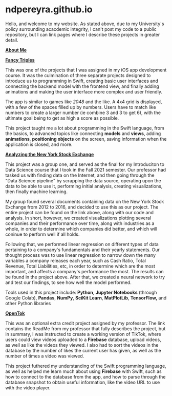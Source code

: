 # ndpereyra.github.io

Hello, and welcome to my website. As stated above, due to my University's policy surrounding acacdemic integrity, I can't post my code to a public repository, but I can link pages where I describe these projects in greater detail.

**[About Me](https://ndpereyra.github.io/about)**


**[Fancy Triples](https://ndpereyra.github.io/FancyTriples)**

This was one of the projects that I was assigned in my iOS app development course. It was the culmination of three separate projects designed to introduce us to programming in Swift, creating basic user interfaces and connecting the backend model with the frontend view, and finally adding animations and making the user interface more complex and user friendly. 

The app is similar to games like *2048* and the like. A 4x4 grid is displayed, with a few of the spaces filled up by numbers. Users have to match like numbers to create a larger number (ie combine 3 and 3 to get 6), with the ultimate goal being to get as high a score as possible. 

This project taught me a lot about programming in the Swift language, from the basics, to advanced topics like connecting **models** and **views**, adding **animations**, **positioning objects** on the screen, saving information when the application is closed, and more.


**[Analyzing the New York Stock Exchange](https://ndpereyra.github.io/CMSC320Final-Tutorial)**

This project was a group one, and served as the final for my Introduciton to Data Science course that I took in the Fall 2021 semester. Our professor had tasked us with finding data on the Internet, and then going through the "Data Science pipeline" by scrapping the data source, operating upon the data to be able to use it, performing initial analysis, creating visualizations, then finally machine learning. 

My group found several documents containing data on the New York Stock Exchange from 2012 to 2016, and decided to use this as our project. The entire project can be found on the link above, along with our code and analysis. In short, however, we created visualizations plotting several companies and their performance over time, along with industries as a whole, in order to determine which companies did better, and which will coninue to perform well if all holds. 

Following that, we performed linear regression on different types of data pertaining to a company's fundamentals and their yearly statements. Our thought process was to use linear regression to narrow down the many variables a company releases each year, such as Cash Ratio, Total Revenue, Total Liabilities, etc, in order to determine which are the most important, and affects a company's performance the most. The results can be found in the project above. After that, we created a neural network to try and test our findings, to see how well the model performed.

Tools used in this project include: **Python**, **Jupyter Notebooks** (through Google Colab), **Pandas**, **NumPy**, **SciKit Learn**, **MatPlotLib**, **TensorFlow,** and other Python libraries

**[OpenTok](https://ndpereyra.github.io/OpenTok)**

This was an optional extra credit project assigned by my professor. The link contains the ReadMe from my professor that fully describes the project, but in summary, I was instructed to create a working version of TikTok, where users could view videos uploaded to a **Firebase** database, upload videos, as well as like the videos they viewed. I also had to sort the videos in the database by the number of likes the current user has given, as well as the number of times a video was viewed. 

This project futhered my understanding of the Swift programming language, as well as helped me learn much about using **Firebase** with Swift, such as how to connect to the database from the app, and how to parse through the database snapshot to obtain useful information, like the video URL to use with the video player.